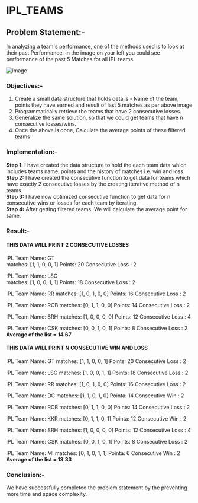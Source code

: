 # IPL_TEAMS
## Problem Statement:-
In analyzing a team's performance, one of the methods used is to look at their past
Performance. In the image on your left you could see performance of the past 5
Matches for all IPL teams.<br>

![image](https://user-images.githubusercontent.com/69086016/201520023-b9100595-c68b-45c1-b5fa-50660f986d73.png)

### Objectives:-
1. Create a small data structure that holds details - Name of the team, points they have
earned and result of last 5 matches as per above image
2. Programmatically retrieve the teams that have 2 consecutive losses.
3. Generalize the same solution, so that we could get teams that have n consecutive
losses/wins.
4. Once the above is done, Calculate the average points of these filtered teams

### Implementation:-

**Step 1:** I have created the data structure to hold the each team data which includes teams name, points and the history of matches i.e. win and loss.<br>
**Step 2:** I have created the consecutive function to get data for teams which have exactly 2 consecutive losses by the creating iterative method of n teams. <br>
**Step 3:** I have now optimized consecutive function to get data for n consecutive wins or losses for each team by iterating.<br>
**Step 4:** After getting filtered teams. We will calculate the average point for same. <br>

### Result:-

#### THIS DATA WILL PRINT 2 CONSECUTIVE LOSSES

IPL Team Name: GT       
matches: [1, 1, 0, 0, 1]
Points:  20
Consecutive Loss : 2    

IPL Team Name: LSG      
matches: [1, 0, 0, 1, 1]
Points:  18
Consecutive Loss : 2

IPL Team Name: RR
matches: [1, 0, 1, 0, 0]
Points:  16
Consecutive Loss : 2

IPL Team Name: RCB
matches: [0, 1, 1, 0, 0]
Points:  14
Consecutive Loss : 2

IPL Team Name: SRH
matches: [1, 0, 0, 0, 0]
Points:  12
Consecutive Loss : 4

IPL Team Name: CSK
matches: [0, 0, 1, 0, 1]
Points:  8
Consecutive Loss : 2<br>
**Average of the list = 14.67**

#### THIS DATA WILL PRINT N  CONSECUTIVE WIN AND LOSS

IPL Team Name: GT
matches: [1, 1, 0, 0, 1]
Points:  20
Consecutive Loss : 2

IPL Team Name: LSG
matches: [1, 0, 0, 1, 1]
Points:  18
Consecutive Loss : 2

IPL Team Name: RR
matches: [1, 0, 1, 0, 0]
Points:  16
Consecutive Loss : 2

IPL Team Name: DC
matches: [1, 1, 0, 1, 0]
Pointa:  14
Consecutive Win : 2

IPL Team Name: RCB
matches: [0, 1, 1, 0, 0]
Points:  14
Consecutive Loss : 2

IPL Team Name: KKR
matches: [0, 1, 1, 0, 1]
Pointa:  12
Consecutive Win : 2

IPL Team Name: SRH
matches: [1, 0, 0, 0, 0]
Points:  12
Consecutive Loss : 4

IPL Team Name: CSK
matches: [0, 0, 1, 0, 1]
Points:  8
Consecutive Loss : 2

IPL Team Name: MI
matches: [0, 1, 0, 1, 1]
Pointa:  6
Consecutive Win : 2 <br>
**Average of the list = 13.33**

### Conclusion:-
We have successfully completed the problem statement by the preventing more time and space complexity. 

